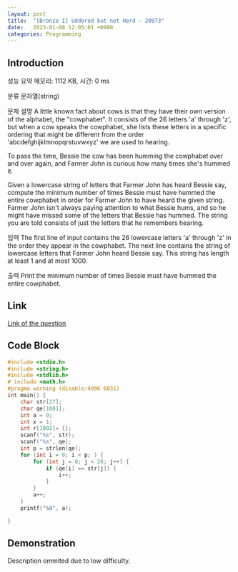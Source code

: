 ```yaml
---
layout: post
title:  "[Bronze I] Uddered but not Herd - 20973"
date:   2023-01-08 12:05:01 +0900
categories: Programming
---
```


## Introduction

성능 요약
메모리: 1112 KB, 시간: 0 ms

분류
문자열(string)

문제 설명
A little known fact about cows is that they have their own version of the alphabet, the "cowphabet". It consists of the 26 letters 'a' through 'z', but when a cow speaks the cowphabet, she lists these letters in a specific ordering that might be different from the order 'abcdefghijklmnopqrstuvwxyz' we are used to hearing.

To pass the time, Bessie the cow has been humming the cowphabet over and over again, and Farmer John is curious how many times she's hummed it.

Given a lowercase string of letters that Farmer John has heard Bessie say, compute the minimum number of times Bessie must have hummed the entire cowphabet in order for Farmer John to have heard the given string. Farmer John isn't always paying attention to what Bessie hums, and so he might have missed some of the letters that Bessie has hummed. The string you are told consists of just the letters that he remembers hearing.

입력
The first line of input contains the 26 lowercase letters 'a' through 'z' in the order they appear in the cowphabet. The next line contains the string of lowercase letters that Farmer John heard Bessie say. This string has length at least 1 and at most 1000.

출력
Print the minimum number of times Bessie must have hummed the entire cowphabet.

## Link

[Link of the question](https://www.acmicpc.net/problem/20973)

## Code Block

```c
#include <stdio.h>
#include <string.h>
#include <stdlib.h>
# include <math.h>
#pragma warning (disable:4996 6031)
int main() {
    char str[27];
    char qe[1001];
    int a = 0;
    int x = 1;
    int r[1002]= {}; 
    scanf("%s", str);
    scanf("%s", qe);
    int p = strlen(qe); 
    for (int i = 0; i < p; ) {
        for (int j = 0; j < 26; j++) {
            if (qe[i] == str[j]) {
                i++;
            }
        }
        a++;
    }
    printf("%d", a);

}   
```

## Demonstration

Description ommited due to low difficulty.
